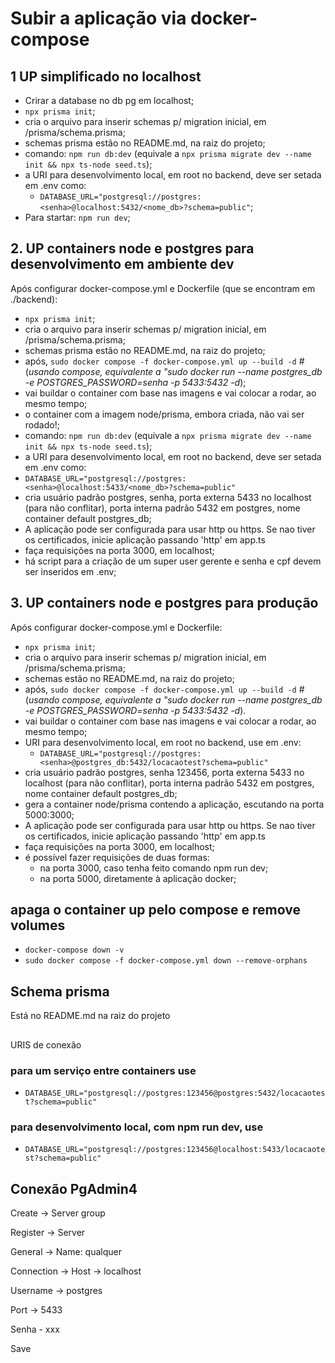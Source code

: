 # Subir a aplicação via docker-compose

## 1 UP simplificado no localhost

- Crirar a database no db pg em localhost;
- `npx prisma init`;
- cria o arquivo para inserir schemas p/ migration inicial, em /prisma/schema.prisma;
- schemas prisma estão no README.md, na raiz do projeto;
- comando: `npm run db:dev` (equivale a `npx prisma migrate dev --name init && npx ts-node seed.ts`);
- a URI para desenvolvimento local, em root no backend, deve ser setada em .env como:
  - `DATABASE_URL="postgresql://postgres:<senha>@localhost:5432/<nome_db>?schema=public"`;
- Para startar: `npm run dev`;

## 2. UP containers node e postgres para desenvolvimento em ambiente dev

Após configurar docker-compose.yml e Dockerfile (que se encontram em ./backend):

- `npx prisma init`;
- cria o arquivo para inserir schemas p/ migration inicial, em /prisma/schema.prisma;
- schemas prisma estão no README.md, na raiz do projeto;
- após, `sudo docker compose -f docker-compose.yml up --build -d` # (*usando compose, equivalente a "sudo docker run --name postgres_db -e POSTGRES_PASSWORD=senha -p 5433:5432 -d*);
- vai buildar o container com base nas imagens e vai colocar a rodar, ao mesmo tempo;
- o container com a imagem node/prisma, embora criada, não vai ser rodado!;
- comando: `npm run db:dev` (equivale a `npx prisma migrate dev --name init && npx ts-node seed.ts`);
- a URI para desenvolvimento local, em root no backend, deve ser setada em .env como:
- `DATABASE_URL="postgresql://postgres:<senha>@localhost:5433/<nome_db>?schema=public"`
- cria usuário padrão postgres, senha, porta externa 5433 no localhost (para não conflitar), porta interna padrão 5432 em postgres, nome container default postgres_db;
- A aplicação pode ser configurada para usar http ou https. Se nao tiver os certificados, inicie aplicação passando 'http' em app.ts
- faça requisições na porta 3000, em localhost;
- há script para a criação de um super user gerente e senha e cpf devem ser inseridos em .env;

## 3. UP containers node e postgres para produção

Após configurar docker-compose.yml e Dockerfile:

- `npx prisma init`;
- cria o arquivo para inserir schemas p/ migration inicial, em /prisma/schema.prisma;
- schemas estão no README.md, na raiz do projeto;
- após, `sudo docker compose -f docker-compose.yml up --build -d` # (*usando compose, equivalente a "sudo docker run --name postgres_db -e POSTGRES_PASSWORD=senha -p 5433:5432 -d*).
- vai buildar o container com base nas imagens e vai colocar a rodar, ao mesmo tempo;
- URI para desenvolvimento local, em root no backend, use em .env:
  - `DATABASE_URL="postgresql://postgres:<senha>@postgres_db:5432/locacaotest?schema=public"`
- cria usuário padrão postgres, senha 123456, porta externa 5433 no localhost (para não conflitar), porta interna padrão 5432 em postgres, nome container default postgres_db;
- gera a container node/prisma contendo a aplicação, escutando na porta 5000:3000;
- A aplicação pode ser configurada para usar http ou https. Se nao tiver os certificados, inicie aplicação passando 'http' em app.ts
- faça requisições na porta 3000, em localhost;
- é possível fazer requisições de duas formas:
  - na porta 3000, caso tenha feito comando npm run dev;
  - na porta 5000, diretamente à aplicação docker;

## apaga o container up pelo compose e remove volumes

- `docker-compose down -v`
- `sudo docker compose -f docker-compose.yml down --remove-orphans`

## Schema prisma

Está no README.md na raiz do projeto

##

URIS de conexão

### para um serviço entre containers use

- `DATABASE_URL="postgresql://postgres:123456@postgres:5432/locacaotest?schema=public"`

### para desenvolvimento local, com npm run dev, use

- `DATABASE_URL="postgresql://postgres:123456@localhost:5433/locacaotest?schema=public"`

## Conexão PgAdmin4

Create -> Server group

Register -> Server

General -> Name: qualquer

Connection -> Host -> localhost

Username -> postgres

Port -> 5433

Senha - xxx

Save
